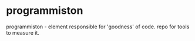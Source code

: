 # programmiston
programmiston - element responsible for 'goodness' of code. repo for tools to measure it.
